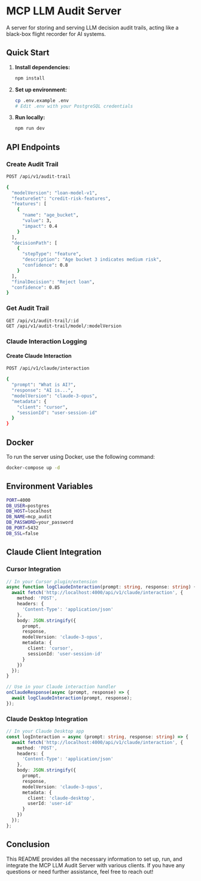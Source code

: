 # MCP LLM Audit Server

A server for storing and serving LLM decision audit trails, acting like a black-box flight recorder for AI systems.

## Quick Start

1. **Install dependencies:**
   ```bash
   npm install
   ```

2. **Set up environment:**
   ```bash
   cp .env.example .env
   # Edit .env with your PostgreSQL credentials
   ```

3. **Run locally:**
   ```bash
   npm run dev
   ```

## API Endpoints

### Create Audit Trail
```bash
POST /api/v1/audit-trail

{
  "modelVersion": "loan-model-v1",
  "featureSet": "credit-risk-features",
  "features": [
    {
      "name": "age_bucket",
      "value": 3,
      "impact": 0.4
    }
  ],
  "decisionPath": [
    {
      "stepType": "feature",
      "description": "Age bucket 3 indicates medium risk",
      "confidence": 0.8
    }
  ],
  "finalDecision": "Reject loan",
  "confidence": 0.85
}
```

### Get Audit Trail
```bash
GET /api/v1/audit-trail/:id
GET /api/v1/audit-trail/model/:modelVersion
```

### Claude Interaction Logging
#### Create Claude Interaction
```bash
POST /api/v1/claude/interaction

{
  "prompt": "What is AI?",
  "response": "AI is...",
  "modelVersion": "claude-3-opus",
  "metadata": {
    "client": "cursor",
    "sessionId": "user-session-id"
  }
}
```

## Docker

To run the server using Docker, use the following command:
```bash
docker-compose up -d
```

## Environment Variables
```bash
PORT=4000
DB_USER=postgres
DB_HOST=localhost
DB_NAME=mcp_audit
DB_PASSWORD=your_password
DB_PORT=5432
DB_SSL=false
```

## Claude Client Integration

### Cursor Integration
```typescript
// In your Cursor plugin/extension
async function logClaudeInteraction(prompt: string, response: string) {
  await fetch('http://localhost:4000/api/v1/claude/interaction', {
    method: 'POST',
    headers: {
      'Content-Type': 'application/json'
    },
    body: JSON.stringify({
      prompt,
      response,
      modelVersion: 'claude-3-opus',
      metadata: {
        client: 'cursor',
        sessionId: 'user-session-id'
      }
    })
  });
}

// Use in your Claude interaction handler
onClaudeResponse(async (prompt, response) => {
  await logClaudeInteraction(prompt, response);
});
```

### Claude Desktop Integration
```typescript
// In your Claude Desktop app
const logInteraction = async (prompt: string, response: string) => {
  await fetch('http://localhost:4000/api/v1/claude/interaction', {
    method: 'POST',
    headers: {
      'Content-Type': 'application/json'
    },
    body: JSON.stringify({
      prompt,
      response,
      modelVersion: 'claude-3-opus',
      metadata: {
        client: 'claude-desktop',
        userId: 'user-id'
      }
    })
  });
};
```

## Conclusion

This README provides all the necessary information to set up, run, and integrate the MCP LLM Audit Server with various clients. If you have any questions or need further assistance, feel free to reach out!
